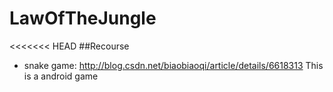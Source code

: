 # LawOfTheJungle
<<<<<<< HEAD
##Recourse
- snake game: 
	http://blog.csdn.net/biaobiaoqi/article/details/6618313
 	This is a android game


